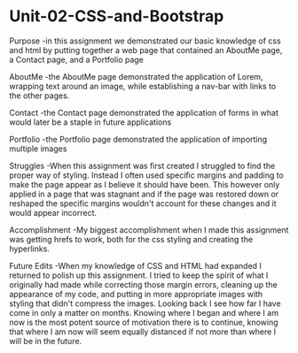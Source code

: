 # Unit-02-CSS-and-Bootstrap

Purpose
-in this assignment we demonstrated our basic knowledge of css and html by putting together a web page that contained an AboutMe page, a Contact page, and a Portfolio page

AboutMe
-the AboutMe page demonstrated the application of Lorem, wrapping text around an image, while establishing a nav-bar with links to the other pages.

Contact
-the Contact page demonstrated the application of forms in what would later be a staple in future applications

Portfolio
-the Portfolio page demonstrated the application of importing multiple images

Struggles
-When this assignment was first created I struggled to find the proper way of styling.  Instead I often used specific margins and padding to make the page appear as I believe it should have been.  This however only applied in a page that was stagnant and if the page was restored down or reshaped the specific margins wouldn't account for these changes and it would appear incorrect.

Accomplishment
-My biggest accomplishment when I made this assignment was getting hrefs to work, both for the css styling and creating the hyperlinks.

Future Edits
-When my knowledge of CSS and HTML had expanded I returned to polish up this assignment.  I tried to keep the spirit of what I originally had made while correcting those margin errors, cleaning up the appearance of my code, and putting in more appropriate images with styling that didn't compress the images.  Looking back I see how far I have come in only a matter on months.  Knowing where I began and where I am now is the most potent source of motivation there is to continue, knowing that where I am now will seem equally distanced if not more than where I will be in the future.